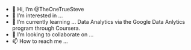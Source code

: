 - 👋 Hi, I’m @TheOneTrueSteve
- 👀 I’m interested in ...
- 🌱 I’m currently learning ... Data Analytics via the Google Data Anlytics program through Coursera.
- 💞️ I’m looking to collaborate on ...
- 📫 How to reach me ...

<!---
TheOneTrueSteve/TheOneTrueSteve is a ✨ special ✨ repository because its `README.md` (this file) appears on your GitHub profile.
You can click the Preview link to take a look at your changes.
--->
